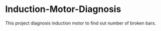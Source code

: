 # Induction-Motor-Diagnosis
This project diagnosis induction motor to find out number of broken bars.
